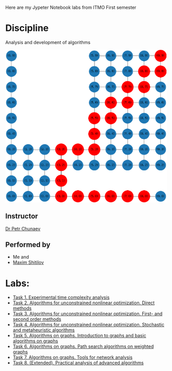 Here are my Jypeter Notebook labs from ITMO First semester

# Discipline
Analysis and development of algorithms

<img align="center" src="resourses\logo.png" alt="MisterZurg" />

## Instructor
[Dr Petr Chunaev](https://linkedin.com/in/petr-chunaev-b59901235)

## Performed by
- Me and
- [Maxim Shitilov](https://github.com/fobos-mk)

# Labs:
- [Task 1. Experimental time complexity analysis](lab-1)
- [Task 2. Algorithms for unconstrained nonlinear optimization. Direct methods](lab-2)
- [Task 3. Algorithms for unconstrained nonlinear optimization. First- and second order methods](lab-3)
- [Task 4. Algorithms for unconstrained nonlinear optimization. Stochastic and metaheuristic algorithms](lab-4)
- [Task 5. Algorithms on graphs. Introduction to graphs and basic algorithms on graphs](lab-5)
- [Task 6. Algorithms on graphs. Path search algorithms on weighted graphs](lab-6)
- [Task 7. Algorithms on graphs. Tools for network analysis](lab-7)
- [Task 8. (Extended). Practical analysis of advanced algorithms](lab-8)
